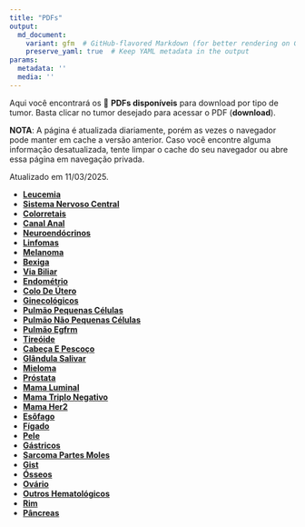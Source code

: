 ```yaml
---
title: "PDFs"
output: 
  md_document:
    variant: gfm  # GitHub-flavored Markdown (for better rendering on GitHub)
    preserve_yaml: true  # Keep YAML metadata in the output
params:
  metadata: ''
  media: ''
---
```


<script async src="https://scripts.simpleanalyticscdn.com/latest.js"></script>

Aqui você encontrará os 📝 **PDFs disponíveis** para download por tipo
de tumor. Basta clicar no tumor desejado para acessar o PDF
(**download**).

**NOTA**: A página é atualizada diariamente, porém as vezes o navegador
pode manter em cache a versão anterior. Caso você encontre alguma
informação desatualizada, tente limpar o cache do seu navegador ou abre
essa página em navegação privada.

Atualizado em 11/03/2025.

- [**Leucemia**](https://coeoralmeds-e768.restdb.io/media/67cfc91af63b8048001448a6?download=true)
- [**Sistema Nervoso
  Central**](https://coeoralmeds-e768.restdb.io/media/67cfc91cf63b8048001448a9?download=true)
- [**Colorretais**](https://coeoralmeds-e768.restdb.io/media/67cfc91ff63b8048001448ad?download=true)
- [**Canal
  Anal**](https://coeoralmeds-e768.restdb.io/media/67cfc921f63b8048001448af?download=true)
- [**Neuroendócrinos**](https://coeoralmeds-e768.restdb.io/media/67cfc923f63b8048001448b2?download=true)
- [**Linfomas**](https://coeoralmeds-e768.restdb.io/media/67cfc924f63b8048001448b4?download=true)
- [**Melanoma**](https://coeoralmeds-e768.restdb.io/media/67cfc926f63b8048001448b5?download=true)
- [**Bexiga**](https://coeoralmeds-e768.restdb.io/media/67cfc928f63b8048001448b7?download=true)
- [**Via
  Biliar**](https://coeoralmeds-e768.restdb.io/media/67cfc929f63b8048001448b9?download=true)
- [**Endométrio**](https://coeoralmeds-e768.restdb.io/media/67cfc92bf63b8048001448bc?download=true)
- [**Colo De
  Útero**](https://coeoralmeds-e768.restdb.io/media/67cfc92df63b8048001448c1?download=true)
- [**Ginecológicos**](https://coeoralmeds-e768.restdb.io/media/67cfc92ff63b8048001448c3?download=true)
- [**Pulmão Pequenas
  Células**](https://coeoralmeds-e768.restdb.io/media/67cfc930f63b8048001448c5?download=true)
- [**Pulmão Não Pequenas
  Células**](https://coeoralmeds-e768.restdb.io/media/67cfc932f63b8048001448c7?download=true)
- [**Pulmão
  Egfrm**](https://coeoralmeds-e768.restdb.io/media/67cfc934f63b8048001448c9?download=true)
- [**Tireóide**](https://coeoralmeds-e768.restdb.io/media/67cfc937f63b8048001448cc?download=true)
- [**Cabeça E
  Pescoço**](https://coeoralmeds-e768.restdb.io/media/67cfc939f63b8048001448cf?download=true)
- [**Glândula
  Salivar**](https://coeoralmeds-e768.restdb.io/media/67cfc93af63b8048001448d1?download=true)
- [**Mieloma**](https://coeoralmeds-e768.restdb.io/media/67cfc93cf63b8048001448d2?download=true)
- [**Próstata**](https://coeoralmeds-e768.restdb.io/media/67cfc93ef63b8048001448d5?download=true)
- [**Mama
  Luminal**](https://coeoralmeds-e768.restdb.io/media/67cfc941f63b8048001448d9?download=true)
- [**Mama Triplo
  Negativo**](https://coeoralmeds-e768.restdb.io/media/67cfc943f63b8048001448db?download=true)
- [**Mama
  Her2**](https://coeoralmeds-e768.restdb.io/media/67cfc944f63b8048001448dd?download=true)
- [**Esôfago**](https://coeoralmeds-e768.restdb.io/media/67cfc946f63b8048001448df?download=true)
- [**Fígado**](https://coeoralmeds-e768.restdb.io/media/67cfc948f63b8048001448e0?download=true)
- [**Pele**](https://coeoralmeds-e768.restdb.io/media/67cfc94af63b8048001448e3?download=true)
- [**Gástricos**](https://coeoralmeds-e768.restdb.io/media/67cfc94cf63b8048001448e5?download=true)
- [**Sarcoma Partes
  Moles**](https://coeoralmeds-e768.restdb.io/media/67cfc94df63b8048001448e7?download=true)
- [**Gist**](https://coeoralmeds-e768.restdb.io/media/67cfc94ff63b8048001448e9?download=true)
- [**Ósseos**](https://coeoralmeds-e768.restdb.io/media/67cfc950f63b8048001448ea?download=true)
- [**Ovário**](https://coeoralmeds-e768.restdb.io/media/67cfc952f63b8048001448ed?download=true)
- [**Outros
  Hematológicos**](https://coeoralmeds-e768.restdb.io/media/67cfc954f63b8048001448ef?download=true)
- [**Rim**](https://coeoralmeds-e768.restdb.io/media/67cfc956f63b8048001448f1?download=true)
- [**Pâncreas**](https://coeoralmeds-e768.restdb.io/media/67cfc958f63b8048001448f3?download=true)
